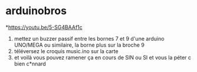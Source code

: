# arduinobros

*https://youtu.be/5-SG4BAAf1c

1) mettez un buzzer passif entre les bornes 7 et 9 d'une arduino UNO/MEGA ou similaire, la borne plus sur la broche 9
2) téléversez le croquis music.ino sur la carte
3) et voilà vous pouvez ramener ça en cours de SIN ou SI et vous la péter c bien c*nnard
